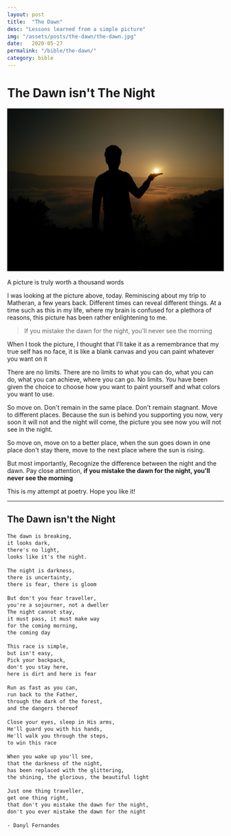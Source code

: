 ```yaml
---
layout: post
title:  "The Dawn"
desc: "Lessons learned from a simple picture"
img: "/assets/posts/the-dawn/the-dawn.jpg"
date:   2020-05-27
permalink: "/bible/the-dawn/"
category: bible
---
```


# The Dawn isn't The Night
<p>
  <img src="/assets/posts/the-dawn/the-dawn.jpg"/>
</p>

A picture is truly worth a thousand words

I was looking at the picture above, today. Reminiscing about my trip to Matheran, a few years back.
Different times can reveal different things. At a time such as this in my life, where my brain is confused for a plethora of reasons, this picture has been rather enlightening to me.

> If you mistake the dawn for the night, you'll never see the morning

When I took the picture, I thought that I'll take it as a remembrance that my true self has no face, it is like a blank canvas and you can paint whatever you want on it

There are no limits. There are no limits to what you can do, what you can do, what you can achieve, where you can go. No limits. *You* have been given the choice to choose how you want to paint yourself and what colors you want to use.

So move on. Don't remain in the same place. Don't remain stagnant. Move to different places. Because the sun is behind you supporting you now, very soon it will not and the night will come, the picture you see now you will not see in the night. 

So move on, move on to a better place, when the sun goes down in one place don't stay there, move to the next place where the sun is rising.

But most importantly, Recognize the difference between the night and the dawn. Pay close attention, **if you mistake the dawn for the night, you'll never see the morning**

This is my attempt at poetry. Hope you like it!
 
---
## The Dawn isn't the Night
~~~
The dawn is breaking, 
it looks dark, 
there's no light, 
looks like it's the night.

The night is darkness,
there is uncertainty,
there is fear, there is gloom

But don't you fear traveller,
you're a sojourner, not a dweller
The night cannot stay,
it must pass, it must make way
for the coming morning,
the coming day

This race is simple,
but isn't easy,
Pick your backpack,
don't you stay here,
here is dirt and here is fear

Run as fast as you can,
run back to the Father,
through the dark of the forest,
and the dangers thereof

Close your eyes, sleep in His arms,
He'll guard you with his hands,
He'll walk you through the steps,
to win this race

When you wake up you'll see,
that the darkness of the night,
has been replaced with the glittering,
the shining, the glorious, the beautiful light

Just one thing traveller,
get one thing right,
that don't you mistake the dawn for the night,
don't you ever mistake the dawn for the night

- Danyl Fernandes
~~~
    
